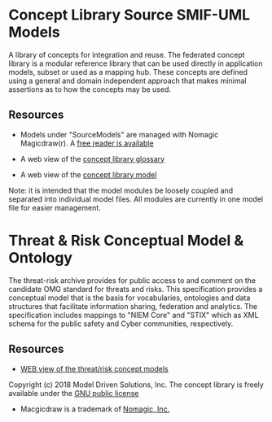 # Concept Library Source SMIF-UML Models
A library of concepts for integration and reuse. The federated concept library is a modular reference library that can be used directly in application models, subset or used as a mapping hub. These concepts are defined using a general and domain independent approach that makes minimal assertions as to how the concepts may be used.

Resources
---------

* Models under "SourceModels" are managed with Nomagic Magicdraw(r). A [free reader is available](https://www.nomagic.com/products/magicdraw)

* A web view of the [concept library glossary](http://models.modeldriven.org/concepts/ConceptLibraryGlossary.html)

* A web view of the [concept library model](http://models.modeldriven.org/concepts/ConceptLibrary.html)

Note: it is intended that the model modules be loosely coupled and separated into individual model files. All modules are currently in one model file for easier management.

Threat & Risk Conceptual Model & Ontology
=========================================

The threat-risk archive provides for public access to and comment on the candidate OMG standard for threats and risks. This specification provides a conceptual model that is the basis for vocabularies, ontologies and data structures that facilitate information sharing, federation and analytics. The specification includes mappings to "NIEM Core" and "STIX" which as XML schema for the public safety and Cyber communities, respectively.

Resources
---------
* [WEB view of the threat/risk concept models](http://threatrisk.org/spec/Threat%20Risk%20Model.html)

Copyright (c) 2018 Model Driven Solutions, Inc.
The concept library is freely available under the [GNU public license](https://github.com/ModelDriven/ConceptLibrary/blob/master/LICENSE)

* Macgicdraw is a trademark of [Nomagic, Inc.](https://www.nomagic.com/)

